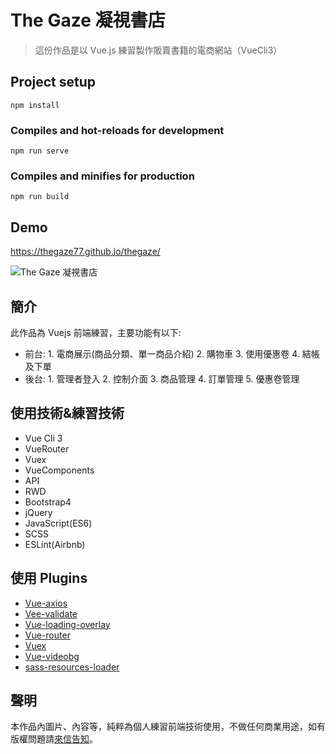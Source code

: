 # The Gaze 凝視書店

> 這份作品是以 Vue.js 練習製作販賣書籍的電商網站（VueCli3）

## Project setup

```
npm install
```

### Compiles and hot-reloads for development

```
npm run serve
```

### Compiles and minifies for production

```
npm run build
```

## Demo

<https://thegaze77.github.io/thegaze/>

![The Gaze 凝視書店](https://i.imgur.com/gdqAODJ.jpg)

## 簡介

此作品為 Vuejs 前端練習，主要功能有以下:

- 前台: 1. 電商展示(商品分類、單一商品介紹) 2. 購物車 3. 使用優惠卷 4. 結帳及下單
- 後台: 1. 管理者登入 2. 控制介面 3. 商品管理 4. 訂單管理 5. 優惠卷管理

## 使用技術&練習技術

- Vue Cli 3
- VueRouter
- Vuex
- VueComponents
- API
- RWD
- Bootstrap4
- jQuery
- JavaScript(ES6)
- SCSS
- ESLint(Airbnb)

## 使用 Plugins

- [Vue-axios](https://www.npmjs.com/package/vue-axios)
- [Vee-validate](https://baianat.github.io/vee-validate/)
- [Vue-loading-overlay](https://www.npmjs.com/package/vue-loading-overlay)
- [Vue-router](https://router.vuejs.org/zh/)
- [Vuex](https://vuex.vuejs.org/)
- [Vue-videobg](http://pespantelis.github.io/vue-videobg/)
- [sass-resources-loader](https://github.com/shakacode/sass-resources-loader)

## 聲明

本作品內圖片、內容等，純粹為個人練習前端技術使用，不做任何商業用途，如有版權問題請[來信告知](mailto:thegaze77@gmail.com)。
